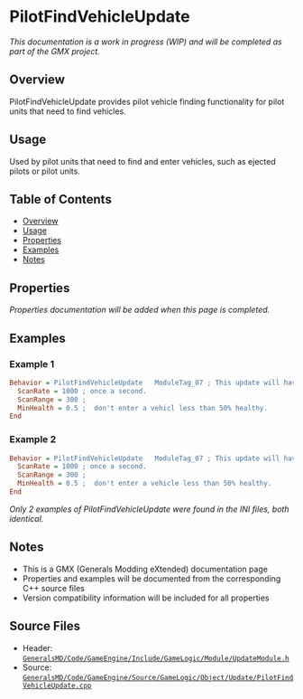 # PilotFindVehicleUpdate

*This documentation is a work in progress (WIP) and will be completed as part of the GMX project.*

## Overview

PilotFindVehicleUpdate provides pilot vehicle finding functionality for pilot units that need to find vehicles.

## Usage

Used by pilot units that need to find and enter vehicles, such as ejected pilots or pilot units.

## Table of Contents

- [Overview](#overview)
- [Usage](#usage)
- [Properties](#properties)
- [Examples](#examples)
- [Notes](#notes)

## Properties

*Properties documentation will be added when this page is completed.*

## Examples

### Example 1
```ini
Behavior = PilotFindVehicleUpdate   ModuleTag_07 ; This update will have the unit go to a vehicle. jba 
  ScanRate = 1000 ; once a second.
  ScanRange = 300 ;
  MinHealth = 0.5 ;  don't enter a vehicl less than 50% healthy.
End
```

### Example 2
```ini
Behavior = PilotFindVehicleUpdate   ModuleTag_07 ; This update will have the unit go to a vehicle. jba 
  ScanRate = 1000 ; once a second.
  ScanRange = 300 ;
  MinHealth = 0.5 ;  don't enter a vehicle less than 50% healthy.
End
```

*Only 2 examples of PilotFindVehicleUpdate were found in the INI files, both identical.*

## Notes

- This is a GMX (Generals Modding eXtended) documentation page
- Properties and examples will be documented from the corresponding C++ source files
- Version compatibility information will be included for all properties

## Source Files

- Header: [`GeneralsMD/Code/GameEngine/Include/GameLogic/Module/UpdateModule.h`](../../GeneralsMD/Code/GameEngine/Include/GameLogic/Module/UpdateModule.h)
- Source: [`GeneralsMD/Code/GameEngine/Source/GameLogic/Object/Update/PilotFindVehicleUpdate.cpp`](../../GeneralsMD/Code/GameEngine/Source/GameLogic/Object/Update/PilotFindVehicleUpdate.cpp)
